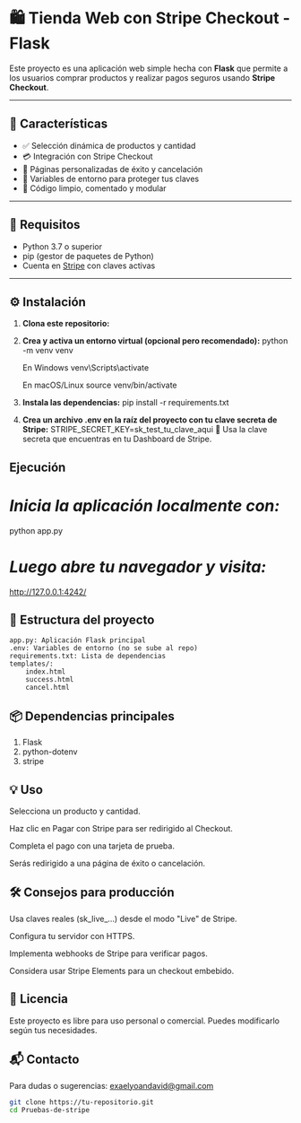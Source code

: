# 🛍️ Tienda Web con Stripe Checkout - Flask

Este proyecto es una aplicación web simple hecha con **Flask** que permite a los usuarios comprar productos y realizar pagos seguros usando **Stripe Checkout**.

---

## 🚀 Características

- ✅ Selección dinámica de productos y cantidad  
- 💳 Integración con Stripe Checkout  
- 🎯 Páginas personalizadas de éxito y cancelación  
- 🔐 Variables de entorno para proteger tus claves  
- 🧼 Código limpio, comentado y modular  

---

## 🧰 Requisitos

- Python 3.7 o superior  
- pip (gestor de paquetes de Python)  
- Cuenta en [Stripe](https://dashboard.stripe.com/register) con claves activas  

---

## ⚙️ Instalación

1. **Clona este repositorio:**
2. **Crea y activa un entorno virtual (opcional pero recomendado):**
    python -m venv venv
    
    En Windows
    venv\Scripts\activate
    
    En macOS/Linux
    source venv/bin/activate
3. **Instala las dependencias:**
   pip install -r requirements.txt
4. **Crea un archivo .env en la raíz del proyecto con tu clave secreta de Stripe:**
   STRIPE_SECRET_KEY=sk_test_tu_clave_aqui
📝 Usa la clave secreta que encuentras en tu Dashboard de Stripe.

## Ejecución
# *Inicia la aplicación localmente con:*
  python app.py
# *Luego abre tu navegador y visita:*
  http://127.0.0.1:4242/

## 📁 Estructura del proyecto
    app.py: Aplicación Flask principal
    .env: Variables de entorno (no se sube al repo)
    requirements.txt: Lista de dependencias
    templates/:
        index.html
        success.html
        cancel.html

## 📦 Dependencias principales
1. Flask
2. python-dotenv
3. stripe

## 💡 Uso
  Selecciona un producto y cantidad.
  
  Haz clic en Pagar con Stripe para ser redirigido al Checkout.
  
  Completa el pago con una tarjeta de prueba.
  
  Serás redirigido a una página de éxito o cancelación.

## 🛠️ Consejos para producción
  Usa claves reales (sk_live_...) desde el modo "Live" de Stripe.
  
  Configura tu servidor con HTTPS.
  
  Implementa webhooks de Stripe para verificar pagos.
  
  Considera usar Stripe Elements para un checkout embebido.

## 📄 Licencia
  Este proyecto es libre para uso personal o comercial. Puedes modificarlo según tus necesidades.

## 📬 Contacto
  Para dudas o sugerencias: exaelyoandavid@gmail.com
```bash
git clone https://tu-repositorio.git
cd Pruebas-de-stripe
